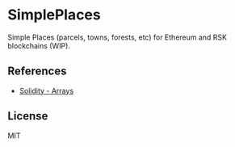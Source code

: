 # SimplePlaces

Simple Places (parcels, towns, forests, etc) for Ethereum and RSK blockchains (WIP).

## References

- [Solidity - Arrays](https://www.tutorialspoint.com/solidity/solidity_arrays.htm)

## License

MIT

